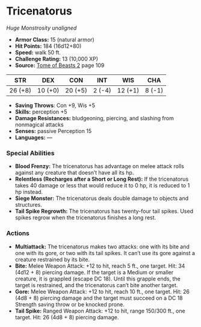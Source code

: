 # Tricenatorus

*Huge* *Monstrosity* *unaligned*

- **Armor Class:** 15 (natural armor)
- **Hit Points:** 184 (16d12+80)
- **Speed:** walk 50 ft.
- **Challenge Rating:** 13 (10,000 XP)
- **Source:** [Tome of Beasts 2](https://koboldpress.com/kpstore/product/tome-of-beasts-2-for-5th-edition) page 109

| STR | DEX | CON | INT | WIS | CHA |
| --- | --- | --- | --- | --- | --- |
| 26 (+8) | 10 (+0) | 20 (+5) | 2 (-4) | 12 (+1) | 8 (-1) |

- **Saving Throws**: Con +9, Wis +5
- **Skills:** perception +5
- **Damage Resistances:** bludgeoning, piercing, and slashing from nonmagical attacks
- **Senses:** passive Perception 15
- **Languages:** —
### Special Abilities
- **Blood Frenzy:** The tricenatorus has advantage on melee attack rolls against any creature that doesn’t have all its hp.
- **Relentless (Recharges after a Short or Long Rest):** If the tricenatorus takes 40 damage or less that would reduce it to 0 hp, it is reduced to 1 hp instead.
- **Siege Monster:** The tricenatorus deals double damage to objects and structures.
- **Tail Spike Regrowth:** The tricenatorus has twenty-four tail spikes. Used spikes regrow when the tricenatorus finishes a long rest.
### Actions
- **Multiattack:** The tricenatorus makes two attacks: one with its bite and one with its gore, or two with its tail spikes. It can’t use its gore against a creature restrained by its bite.
- **Bite:** Melee Weapon Attack: +12 to hit, reach 5 ft., one target. Hit: 34 (4d12 + 8) piercing damage. If the target is a Medium or smaller creature, it is grappled (escape DC 18). Until this grapple ends, the target is restrained, and the tricenatorus can’t bite another target.
- **Gore:** Melee Weapon Attack: +12 to hit, reach 10 ft., one target. Hit: 26 (4d8 + 8) piercing damage and the target must succeed on a DC 18 Strength saving throw or be knocked prone.
- **Tail Spike:** Ranged Weapon Attack: +12 to hit, range 150/300 ft., one target. Hit: 26 (4d8 + 8) piercing damage.


